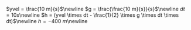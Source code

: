 $yvel = \frac{10 m}{s}$\newline
$g = \frac{\frac{10 m}{s}}{s}$\newline
$dt = 10 s$\newline
$h = (yvel \times dt - \frac{1}{2} \times g \times dt \times dt)$\newline
$h = -400 \ m$\newline
